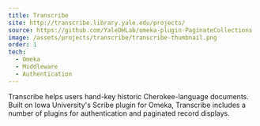 ```yaml
---
title: Transcribe
site: http://transcribe.library.yale.edu/projects/
source: https://github.com/YaleDHLab/omeka-plugin-PaginateCollections
image: /assets/projects/transcribe/transcribe-thumbnail.png
order: 1
tech:
  - Omeka
  - Middleware
  - Authentication
---
```


Transcribe helps users hand-key historic Cherokee-language documents. Built on Iowa University's Scribe plugin for Omeka, Transcribe includes a number of plugins for authentication and paginated record displays.